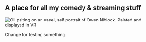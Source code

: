 ## A place for all my comedy & streaming stuff

![Oil paiting on an easel, self portrait of Owen Niblock. Painted and displayed in VR](https://user-images.githubusercontent.com/4696224/197202795-7aec453c-9451-402b-9874-0c127d3f8644.jpg)

Change for testing something
